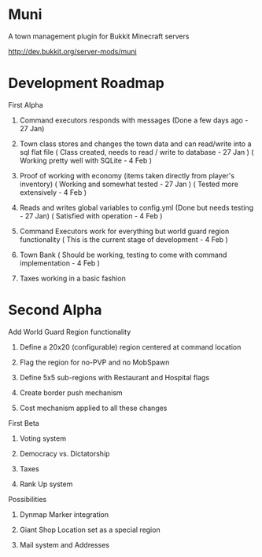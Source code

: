 Muni
====
A town management plugin for Bukkit Minecraft servers

http://dev.bukkit.org/server-mods/muni

Development Roadmap
===================
First Alpha
1) Command executors responds with messages (Done a few days ago - 27 Jan) 

2) Town class stores and changes the town data and can read/write into a sql flat file ( Class created, needs to read / write to database - 27 Jan ) 
( Working pretty well with SQLite - 4 Feb ) 

3) Proof of working with economy (items taken directly from player's inventory) ( Working and somewhat tested - 27 Jan )
( Tested more extensively - 4 Feb ) 

4) Reads and writes global variables to config.yml (Done but needs testing - 27 Jan)
( Satisfied with operation - 4 Feb ) 

5) Command Executors work for everything but world guard region functionality
( This is the current stage of development - 4 Feb ) 

6) Town Bank ( Should be working, testing to come with command implementation - 4 Feb )

7) Taxes working in a basic fashion


Second Alpha
============

Add World Guard Region functionality

1) Define a 20x20 (configurable) region centered at command location

2) Flag the region for no-PVP and no MobSpawn

3) Define 5x5 sub-regions with Restaurant and Hospital flags

4) Create border push mechanism

5) Cost mechanism applied to all these changes


First Beta
1) Voting system

2) Democracy vs. Dictatorship 

3) Taxes

4) Rank Up system

Possibilities

1) Dynmap Marker integration

2) Giant Shop Location set as a special region

3) Mail system and Addresses
